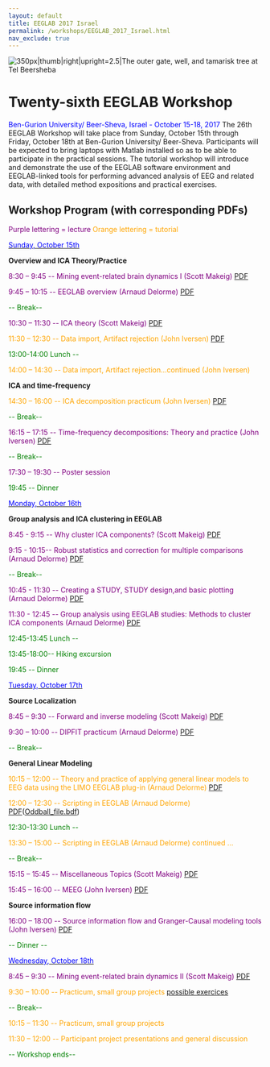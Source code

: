 ```yaml
---
layout: default
title: EEGLAB 2017 Israel
permalink: /workshops/EEGLAB_2017_Israel.html
nav_exclude: true
---
```


![350px\|thumb\|right\|upright=2.5\|The outer gate, well, and tamarisk
tree at Tel Beersheba](/assets/images/Xxx.png)

Twenty-sixth EEGLAB Workshop
============================

<span style="color: blue">Ben-Gurion University/ Beer-Sheva, Israel - October
15-18, 2017</span>
The 26th EEGLAB Workshop will take place from Sunday, October 15th
through Friday, October 18th at Ben-Gurion University/ Beer-Sheva.
Participants will be expected to bring laptops with Matlab installed so
as to be able to participate in the practical sessions. The tutorial
workshop will introduce and demonstrate the use of the EEGLAB software
environment and EEGLAB-linked tools for performing advanced analysis of
EEG and related data, with detailed method expositions and practical
exercises.


Workshop Program (with corresponding PDFs)
------------------------------------------

<span style="color: purple">Purple lettering = lecture</span>
<span style="color: orange">Orange lettering = tutorial</span>

<u><span style="color: blue">Sunday, October 15th</span></u>


**Overview and ICA Theory/Practice**

<span style="color: purple">8:30 – 9:45 -- Mining event-related brain dynamics I (Scott Makeig)</span> [PDF](https://sccn.ucsd.edu/githubwiki/files/makeig_eeglab_israel_i.pdf)

<span style="color: purple">9:45 – 10:15 -- EEGLAB overview (Arnaud Delorme)</span> [PDF](https://sccn.ucsd.edu/githubwiki/files/eeglab2017_ad_eeglab_overview_israel.pdf)

<span style="color: green">-- Break--</span>

<span style="color: purple">10:30 – 11:30 -- ICA theory (Scott Makeig)</span> [PDF](https://sccn.ucsd.edu/githubwiki/files/eeglab_israel_ica.pdf)

<span style="color: orange">11:30 – 12:30 -- Data import, Artifact rejection (John Iversen)</span> [PDF](https://sccn.ucsd.edu/githubwiki/files/eeglab2017_jri_preprocessing.pdf)
<!-- -->


<span style="color: green">13:00-14:00 Lunch --</span>

<!-- -->



<span style="color: orange">14:00 – 14:30 -- Data import, Artifact rejection...continued (John Iversen)</span>

<!-- -->


**ICA and time-frequency**


<span style="color: orange">14:30 – 16:00 -- ICA decomposition practicum (John Iversen)</span> [PDF](https://sccn.ucsd.edu/githubwiki/files/eeglab2017_jri_ica_practicum.pdf)

<span style="color: green">-- Break--</span>

<span style="color: purple">16:15 – 17:15 -- Time-frequency decompositions: Theory and practice (John Iversen)</span> [PDF](https://sccn.ucsd.edu/githubwiki/files/eeglab2017_jri_time_frequency.pdf)

<span style="color: green">-- Break--</span>

<span style="color: purple">17:30 – 19:30 -- Poster session</span>

<!-- -->


<span style="color: green">19:45 -- Dinner</span>

<u><span style="color: blue">Monday, October 16th</span></u>


**Group analysis and ICA clustering in EEGLAB**


<span style="color: purple">8:45 - 9:15 -- Why cluster ICA components? (Scott Makeig)</span> [PDF](https://sccn.ucsd.edu/githubwiki/files/makeig_eeglab_israel17_clustering.pdf)

<span style="color: purple">9:15 - 10:15-- Robust statistics and correction for multiple comparisons (Arnaud Delorme)</span> [PDF](https://sccn.ucsd.edu/githubwiki/files/eeglab2017_statistics_israel2.pdf)

<span style="color: green">-- Break--</span>

<span style="color: purple">10:45 - 11:30 -- Creating a STUDY, STUDY design,and basic plotting (Arnaud Delorme)</span> [PDF](https://sccn.ucsd.edu/githubwiki/files/eeglab2017_ad_study_design_israel2.pdf)
<!-- -->



<span style="color: purple">11:30 - 12:45 -- Group analysis using EEGLAB studies: Methods to cluster ICA components (Arnaud Delorme)</span> [PDF](https://sccn.ucsd.edu/githubwiki/files/eeglab2017_ad_study_clustering_israel2.pdf)
<!-- -->


<span style="color: green">12:45-13:45 Lunch --</span>

<!-- -->


<span style="color: green">13:45-18:00-- Hiking excursion</span>

<!-- -->


<span style="color: green">19:45 -- Dinner</span>

<u><span style="color: blue">Tuesday, October 17th</span></u>


**Source Localization**

<span style="color: purple">8:45 – 9:30 -- Forward and inverse modeling (Scott Makeig)</span> [PDF](https://sccn.ucsd.edu/githubwiki/files/eeglab_israel17_forwardinversemods.pdf)

<span style="color: purple">9:30 – 10:00 -- DIPFIT practicum (Arnaud Delorme)</span> [PDF](https://sccn.ucsd.edu/githubwiki/files/dipfit_practicum_israel.pdf)
<!-- -->



<span style="color: green">-- Break--</span>

<!-- -->


**General Linear Modeling**


<span style="color: orange">10:15 – 12:00 -- Theory and practice of applying general linear models to EEG data using the LIMO EEGLAB plug-in (Arnaud Delorme)</span> [PDF](https://sccn.ucsd.edu/githubwiki/files/limo_israel_2017.pdf)

<span style="color: orange">12:00 – 12:30 -- Scripting in EEGLAB (Arnaud Delorme)</span> [PDF](https://sccn.ucsd.edu/githubwiki/files/israel_scripting.pdf)([Oddball_file.bdf](https://sccn.ucsd.edu/githubwiki/files/oddball_file.zip))
<!-- -->


<span style="color: green">12:30-13:30 Lunch --</span>

<!-- -->



<span style="color: orange">13:30 – 15:00 -- Scripting in EEGLAB (Arnaud Delorme) continued ...</span>

<!-- -->



<span style="color: green">-- Break--</span>

<!-- -->



<span style="color: purple">15:15 – 15:45 -- Miscellaneous Topics (Scott Makeig)</span> [PDF](https://sccn.ucsd.edu/githubwiki/files/eeglab_israel_misc.pdf)

<span style="color: purple">15:45 – 16:00 -- MEEG (John Iversen)</span> [PDF](https://sccn.ucsd.edu/githubwiki/files/eeglab_jri_meeg.pdf)
<!-- -->


**Source information flow**


<span style="color: purple">16:00 – 18:00 -- Source information flow and Granger-Causal modeling tools (John Iversen)</span> [PDF](https://sccn.ucsd.edu/githubwiki/files/eeglab2017_israel_jri_connectivity2.pdf)
<!-- -->



<span style="color: green">-- Dinner --</span>

<u><span style="color: blue">Wednesday, October 18th</span></u>



<span style="color: purple">8:45 – 9:30 -- Mining event-related brain dynamics II (Scott Makeig)</span> [PDF](https://sccn.ucsd.edu/githubwiki/files/eeglab2013_sm_israel.pdf)

<span style="color: orange">9:30 – 10:00 -- Practicum, small group projects [possible exercices](https://sccn.ucsd.edu/githubwiki/files/eeglab_problems.pdf)</span>
<!-- -->



<span style="color: green">-- Break--</span>

<!-- -->



<span style="color: orange">10:15 – 11:30 -- Practicum, small group projects</span>

<span style="color: orange">11:30 – 12:00 -- Participant project presentations and general discussion</span>

<!-- -->



<span style="color: green">-- Workshop ends--</span>
